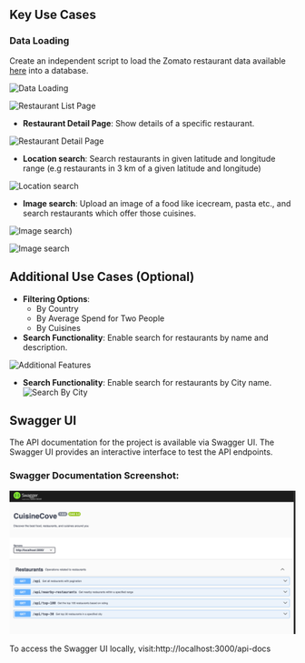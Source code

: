 ## Key Use Cases

### Data Loading
Create an independent script to load the Zomato restaurant data available [here](https://www.kaggle.com/datasets/shrutimehta/zomato-restaurants-data) into a database.

![Data Loading](https://github.com/e42-typeface-ai/iiits-Sivasanath06/blob/main/Images/SCR-20240811-umnr.png)

![Restaurant List Page](https://github.com/e42-typeface-ai/iiits-Sivasanath06/blob/main/Images/SCR-20240811-twtv.jpeg)

  - **Restaurant Detail Page**: Show details of a specific restaurant.
    
![Restaurant Detail Page](https://github.com/e42-typeface-ai/iiits-Sivasanath06/blob/main/Images/SCR-20240811-twxc.jpeg)

  - **Location search**: Search restaurants in given latitude and longitude range (e.g restaurants in 3 km of a given latitude and longitude)
    
![Location search](https://github.com/e42-typeface-ai/iiits-Sivasanath06/blob/main/Images/SCR-20240811-txfc.jpeg)

  - **Image search**: Upload an image of a food like icecream, pasta etc., and search restaurants which offer those cuisines.
    
![Image search](https://github.com/e42-typeface-ai/iiits-Sivasanath06/blob/main/Images/SCR-20240811-txyb.jpeg))
  
![Image search](https://github.com/e42-typeface-ai/iiits-Sivasanath06/blob/main/Images/SCR-20240811-uava.jpeg)


## Additional Use Cases (Optional)
- **Filtering Options**:
  - By Country
  - By Average Spend for Two People
  - By Cuisines
- **Search Functionality**: Enable search for restaurants by name and description.

![Additional Features](https://github.com/e42-typeface-ai/iiits-Sivasanath06/blob/main/Images/SCR-20240811-ufnr.jpeg)
- **Search Functionality**: Enable search for restaurants by City name.
![Search By City](https://github.com/e42-typeface-ai/iiits-Sivasanath06/blob/main/Images/SCR-20240811-txbb.jpeg)


## Swagger UI

The API documentation for the project is available via Swagger UI. The Swagger UI provides an interactive interface to test the API endpoints.

### Swagger Documentation Screenshot:
![Swagger UI](https://github.com/Sivasanath06/CuisineCove/blob/main/Images/SCR-20250117-qobm.png)

To access the Swagger UI locally, visit:http://localhost:3000/api-docs
